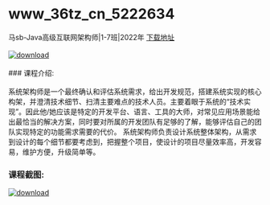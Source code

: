 # www_36tz_cn_5222634
马sb-Java高级互联网架构师|1-7班|2022年
[下载地址](http://www.36tz.cn/article/5222634 "下载地址")
<br/></br>[![download](http://36tz.cn/muke_img/2022_01_1-67.png "下载地址")](http://www.36tz.cn/article/5222634 "下载地址")
<br/></br>### 课程介绍:<br/></br>系统架构师是一个最终确认和评估系统需求，给出开发规范，搭建系统实现的核心构架，并澄清技术细节、扫清主要难点的技术人员。主要着眼于系统的“技术实现”。因此他/她应该是特定的开发平台、语言、工具的大师，对常见应用场景能给出最恰当的解决方案，同时要对所属的开发团队有足够的了解，能够评估自己的团队实现特定的功能需求需要的代价。 系统架构师负责设计系统整体架构，从需求到设计的每个细节都要考虑到，把握整个项目，使设计的项目尽量效率高，开发容易，维护方便，升级简单等。

### 课程截图:
[![download](http://36tz.cn/muke_img/2022_01_2-64.png "下载地址")](http://www.36tz.cn/article/5222634 "下载地址")
